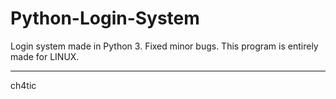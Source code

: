 # Python-Login-System

Login system made in Python 3. 
Fixed minor bugs. 
This program is entirely made for LINUX. 

----------------------------

ch4tic
